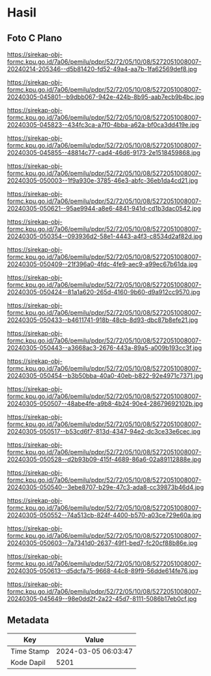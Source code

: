 # Hasil

## Foto C Plano

https://sirekap-obj-formc.kpu.go.id/7a06/pemilu/pdpr/52/72/05/10/08/5272051008007-20240214-205346--d5b81420-fd52-49a4-aa7b-1fa62569def8.jpg

https://sirekap-obj-formc.kpu.go.id/7a06/pemilu/pdpr/52/72/05/10/08/5272051008007-20240305-045801--b9dbb067-942e-424b-8b95-aab7ecb9b4bc.jpg

https://sirekap-obj-formc.kpu.go.id/7a06/pemilu/pdpr/52/72/05/10/08/5272051008007-20240305-045823--434fc3ca-a7f0-4bba-a62a-bf0ca3dd419e.jpg

https://sirekap-obj-formc.kpu.go.id/7a06/pemilu/pdpr/52/72/05/10/08/5272051008007-20240305-045855--48814c77-cad4-46d6-9173-2e1518459868.jpg

https://sirekap-obj-formc.kpu.go.id/7a06/pemilu/pdpr/52/72/05/10/08/5272051008007-20240305-050003--1f9a930e-3785-46e3-abfc-36eb1da4cd21.jpg

https://sirekap-obj-formc.kpu.go.id/7a06/pemilu/pdpr/52/72/05/10/08/5272051008007-20240305-050621--95ae9944-a8e6-4841-941d-cd1b3dac0542.jpg

https://sirekap-obj-formc.kpu.go.id/7a06/pemilu/pdpr/52/72/05/10/08/5272051008007-20240305-050354--093936d2-58e1-4443-a4f3-c8534d2af82d.jpg

https://sirekap-obj-formc.kpu.go.id/7a06/pemilu/pdpr/52/72/05/10/08/5272051008007-20240305-050409--21f396a0-4fdc-4fe9-aec9-a99ec67b61da.jpg

https://sirekap-obj-formc.kpu.go.id/7a06/pemilu/pdpr/52/72/05/10/08/5272051008007-20240305-050424--81a1a620-265d-4160-9b60-d9a912cc9570.jpg

https://sirekap-obj-formc.kpu.go.id/7a06/pemilu/pdpr/52/72/05/10/08/5272051008007-20240305-050433--b4611741-918b-48cb-8d93-dbc87b8efe21.jpg

https://sirekap-obj-formc.kpu.go.id/7a06/pemilu/pdpr/52/72/05/10/08/5272051008007-20240305-050443--a3668ac3-2676-443a-89a5-a009b193cc3f.jpg

https://sirekap-obj-formc.kpu.go.id/7a06/pemilu/pdpr/52/72/05/10/08/5272051008007-20240305-050454--b3b50bba-40a0-40eb-b822-92e4971c7371.jpg

https://sirekap-obj-formc.kpu.go.id/7a06/pemilu/pdpr/52/72/05/10/08/5272051008007-20240305-050507--48abe4fe-a9b8-4b24-90e4-28679692102b.jpg

https://sirekap-obj-formc.kpu.go.id/7a06/pemilu/pdpr/52/72/05/10/08/5272051008007-20240305-050517--b53cd6f7-813d-4347-94e2-dc3ce33e6cec.jpg

https://sirekap-obj-formc.kpu.go.id/7a06/pemilu/pdpr/52/72/05/10/08/5272051008007-20240305-050528--d2b93b09-415f-4689-86a6-02a89112888e.jpg

https://sirekap-obj-formc.kpu.go.id/7a06/pemilu/pdpr/52/72/05/10/08/5272051008007-20240305-050540--3ebe8707-b29e-47c3-ada8-cc39873b46d4.jpg

https://sirekap-obj-formc.kpu.go.id/7a06/pemilu/pdpr/52/72/05/10/08/5272051008007-20240305-050552--74a513cb-824f-4400-b570-a03ce729e60a.jpg

https://sirekap-obj-formc.kpu.go.id/7a06/pemilu/pdpr/52/72/05/10/08/5272051008007-20240305-050603--7a7341d0-2637-49f1-bed7-fc20cf88b86e.jpg

https://sirekap-obj-formc.kpu.go.id/7a06/pemilu/pdpr/52/72/05/10/08/5272051008007-20240305-050613--d5dcfa75-9668-44c8-89f9-56dde614fe76.jpg

https://sirekap-obj-formc.kpu.go.id/7a06/pemilu/pdpr/52/72/05/10/08/5272051008007-20240305-045649--98e0dd2f-2a22-45d7-8111-5086b17eb0cf.jpg


## Metadata

| Key        | Value               |
| ---------- | ------------------- |
| Time Stamp | 2024-03-05 06:03:47 |
| Kode Dapil | 5201                |



